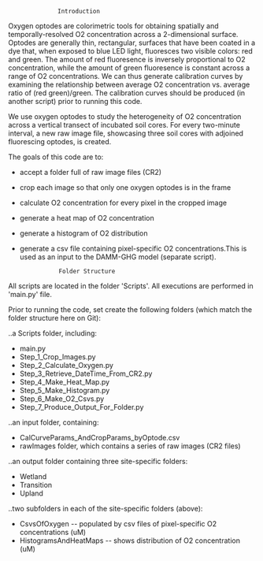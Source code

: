                   Introduction

Oxygen optodes are colorimetric tools for obtaining spatially and temporally-resolved 
O2 concentration across a 2-dimensional surface. Optodes are generally thin, rectangular, surfaces that have been coated in a dye that, when exposed to blue LED light, fluoresces two visible colors: red and green. The amount of red fluoresence is inversely proportional to O2 concentration, while the amount of green fluoresence is constant across a range of O2 concentrations. We can thus generate calibration curves by examining the relationship between average O2 concentration vs. average ratio of (red green)/green. The calibration curves should be produced (in another script) prior to running this code. 

We use oxygen optodes to study the heterogeneity of O2 concentration across a vertical transect of incubated soil cores. For every two-minute interval, a new raw image file, showcasing three soil cores with adjoined fluorescing optodes, is created.

The goals of this code are to:
- accept a folder full of raw image files (CR2)
- crop each image so that only one oxygen optodes is in the frame
-  calculate O2 concentration for every pixel in the cropped image
-  generate a heat map of O2 concentration
-  generate a histogram of O2 distribution
-  generate a csv file containing pixel-specific O2 concentrations.This is used as an input to the DAMM-GHG model (separate script). 

                  Folder Structure

All scripts are located in the folder 'Scripts'. All executions are performed in 'main.py' file.

Prior to running the code, set create the following folders (which match the folder structure here on Git): 

..a Scripts folder, including: 
- main.py
- Step_1_Crop_Images.py
- Step_2_Calculate_Oxygen.py
- Step_3_Retrieve_DateTime_From_CR2.py
- Step_4_Make_Heat_Map.py
- Step_5_Make_Histogram.py
- Step_6_Make_O2_Csvs.py
- Step_7_Produce_Output_For_Folder.py
  
..an input folder, containing:
- CalCurveParams_AndCropParams_byOptode.csv
- rawImages folder, which contains a series of raw images (CR2 files)

..an output folder containing three site-specific folders:
- Wetland
- Transition
- Upland

..two subfolders in each of the site-specific folders (above):
- CsvsOfOxygen -- populated by csv files of pixel-specific O2 concentrations (uM)
- HistogramsAndHeatMaps -- shows distribution of O2 concentration (uM)

